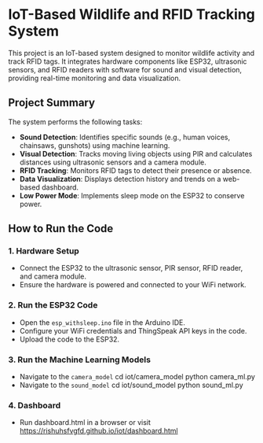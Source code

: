 # IoT-Based Wildlife and RFID Tracking System

This project is an IoT-based system designed to monitor wildlife activity and track RFID tags. It integrates hardware components like ESP32, ultrasonic sensors, and RFID readers with software for sound and visual detection, providing real-time monitoring and data visualization.

## Project Summary

The system performs the following tasks:
- **Sound Detection**: Identifies specific sounds (e.g., human voices, chainsaws, gunshots) using machine learning.
- **Visual Detection**: Tracks moving living objects using PIR and calculates distances using ultrasonic sensors and a camera module.
- **RFID Tracking**: Monitors RFID tags to detect their presence or absence.
- **Data Visualization**: Displays detection history and trends on a web-based dashboard.
- **Low Power Mode**: Implements sleep mode on the ESP32 to conserve power.



## How to Run the Code

### 1. **Hardware Setup**
- Connect the ESP32 to the ultrasonic sensor, PIR sensor, RFID reader, and camera module.
- Ensure the hardware is powered and connected to your WiFi network.

### 2. **Run the ESP32 Code**
- Open the `esp_withsleep.ino` file in the Arduino IDE.
- Configure your WiFi credentials and ThingSpeak API keys in the code.
- Upload the code to the ESP32.

### 3. **Run the Machine Learning Models**
- Navigate to the `camera_model` 
  cd iot/camera_model
  python camera_ml.py
- Navigate to the `sound_model` 
  cd iot/sound_model
  python sound_ml.py

### 4. **Dashboard**
- Run dashboard.html in a browser or visit https://rishuhsfvgfd.github.io/iot/dashboard.html